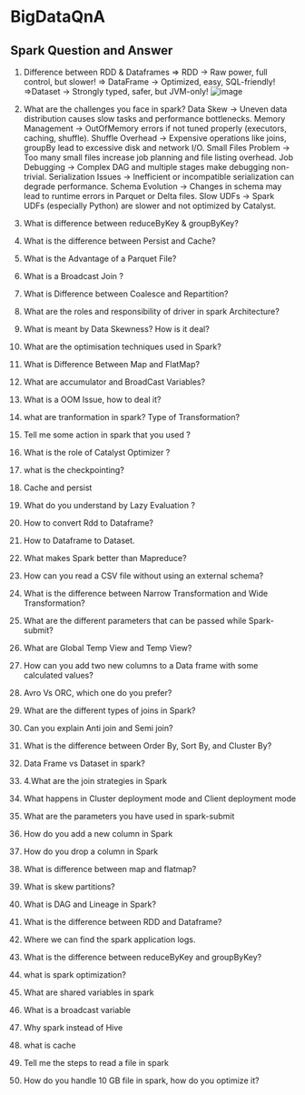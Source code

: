 # BigDataQnA
## Spark Question and Answer
1. Difference between RDD & Dataframes
=> RDD → Raw power, full control, but slower!
=> DataFrame → Optimized, easy, SQL-friendly!
=>Dataset → Strongly typed, safer, but JVM-only!
![image](https://github.com/user-attachments/assets/ad08a5a1-7c99-4ae3-ba1d-a8ab6bfd6519)

2. What are the challenges you face in spark?
    Data Skew → Uneven data distribution causes slow tasks and performance bottlenecks.
    Memory Management → OutOfMemory errors if not tuned properly (executors, caching, shuffle).
    Shuffle Overhead → Expensive operations like joins, groupBy lead to excessive disk and network I/O.
    Small Files Problem → Too many small files increase job planning and file listing overhead.
    Job Debugging → Complex DAG and multiple stages make debugging non-trivial.
    Serialization Issues → Inefficient or incompatible serialization can degrade performance.
    Schema Evolution → Changes in schema may lead to runtime errors in Parquet or Delta files.
    Slow UDFs → Spark UDFs (especially Python) are slower and not optimized by Catalyst.
3. What is difference between reduceByKey & groupByKey?
4. What is the difference between Persist and Cache?
5. What is the Advantage of a Parquet File?
6. What is a Broadcast Join ?
7. What is Difference between Coalesce and Repartition?
8. What are the roles and responsibility of driver in spark Architecture?
9. What is meant by Data Skewness? How is it deal? 
10. What are the optimisation techniques used in Spark?
11. What is Difference Between Map and FlatMap?
12. What are accumulator and BroadCast Variables?
13. What is a OOM Issue, how to deal it?
14. what are tranformation in spark? Type of Transformation?
15. Tell me some action in spark that you used ?
16. What is the role of Catalyst Optimizer ?
17. what is the checkpointing?
18. Cache and persist
19. What do you understand by Lazy Evaluation ?
20. How to convert Rdd to Dataframe?
21. How to Dataframe to Dataset.
22. What makes Spark better than Mapreduce?
23. How can you read a CSV file without using an external schema?
24. What is the difference between Narrow Transformation and Wide Transformation?
25. What are the different parameters that can be passed while Spark-submit?
26. What are Global Temp View and Temp View?
27. How can you add two new columns to a Data frame with some calculated values?
28. Avro Vs ORC, which one do you prefer?
29. What are the different types of joins in Spark?
30. Can you explain Anti join and Semi join?
31. What is the difference between Order By, Sort By, and Cluster By?
32. Data Frame vs Dataset in spark?
33. 4.What are the join strategies in Spark
34. What happens in Cluster deployment mode and Client deployment mode
35. What are the parameters you have used in spark-submit
36. How do you add a new column in Spark
37. How do you drop a column in Spark
38. What is difference between map and flatmap?
39. What is skew partitions?
40. What is DAG and Lineage in Spark?
41. What is the difference between RDD and Dataframe?
42. Where we can find the spark application logs.
43. What is the difference between reduceByKey and groupByKey?
44. what is spark optimization?
45. What are shared variables in spark
46. What is a broadcast variable
47. Why spark instead of Hive
48. what is cache
49. Tell me the steps to read a file in spark
50. How do you handle 10 GB file in spark, how do you optimize it?
